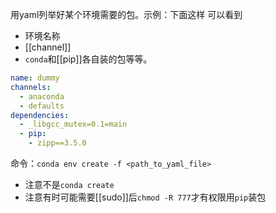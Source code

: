 用yaml列举好某个环境需要的包。示例：下面这样
可以看到
- 环境名称
- [[channel]]
- `conda`和[[pip]]各自装的包等等。
```yaml
name: dummy
channels:
  - anaconda
  - defaults
dependencies:
  - _libgcc_mutex=0.1=main
  - pip:
    - zipp==3.5.0
```
命令：`conda env create -f <path_to_yaml_file>`
- 注意不是`conda create`
- 注意有时可能需要[[sudo]]后`chmod -R 777`才有权限用`pip`装包